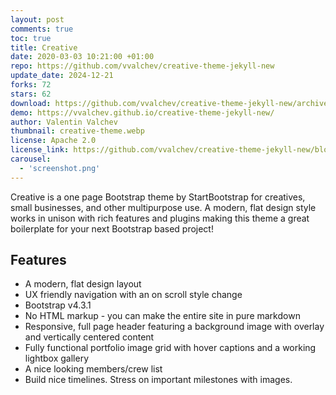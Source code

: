 ```yaml
---
layout: post
comments: true
toc: true
title: Creative
date: 2020-03-03 10:21:00 +01:00
repo: https://github.com/vvalchev/creative-theme-jekyll-new
update_date: 2024-12-21
forks: 72
stars: 62
download: https://github.com/vvalchev/creative-theme-jekyll-new/archive/master.zip
demo: https://vvalchev.github.io/creative-theme-jekyll-new/
author: Valentin Valchev
thumbnail: creative-theme.webp
license: Apache 2.0
license_link: https://github.com/vvalchev/creative-theme-jekyll-new/blob/master/LICENCE
carousel:
  - 'screenshot.png'
---
```


Creative is a one page Bootstrap theme by StartBootstrap for creatives, small businesses, and other multipurpose use. A modern, flat design style works in unison with rich features and plugins making this theme a great boilerplate for your next Bootstrap based project!

## Features

* A modern, flat design layout
* UX friendly navigation with an on scroll style change
* Bootstrap v4.3.1
* No HTML markup - you can make the entire site in pure markdown
* Responsive, full page header featuring a background image with overlay and vertically centered content
* Fully functional portfolio image grid with hover captions and a working lightbox gallery
* A nice looking members/crew list
* Build nice timelines. Stress on important milestones with images.
